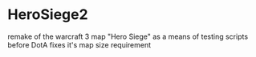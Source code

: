 # HeroSiege2
remake of the warcraft 3 map "Hero Siege" as a means of testing scripts before DotA fixes it's map size requirement
